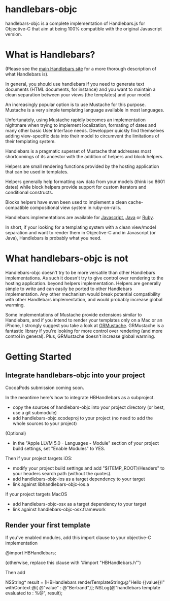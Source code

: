 handlebars-objc
===============

handlebars-objc is a complete implementation of Handlebars.js for Objective-C that aim at being 100% compatible with the original Javascript version. 


What is Handlebars?
===============================

(Please see the [main Handlebars site](http://handlebarsjs.com/) for a more thorough description of what Handlebars is).

In general, you should use handlebars if you need to generate text documents (HTML documents, for instance) and you want to maintain a clean separation between your views (the templates) and your model.

An increasingly popular option is to use Mustache for this purpose. Mustache is a very simple templating language available in most languages. 

Unfortunately, using Mustache rapidly becomes an implementation nightmare when trying to implement localization, formating of dates and many other basic User Interface needs. 
Developper quickly find themselves adding view-specific data into their model to circumvent the limitations of their templating system. 

Handlebars is a pragmatic superset of Mustache that addresses most shortcomings of its ancestor with the addition of helpers and block helpers.

Helpers are small rendering functions provided by the hosting application that can be used in templates. 

Helpers generally help formatting raw data from your models (think iso 8601 dates) while block helpers provide support for custom iterators and conditional constructs. 

Blocks helpers have even been used to implement a clean cache-compatible compositional view system in ruby-on-rails. 

Handlebars implementations are available for [Javascript](http://handlebarsjs.com/), [Java](https://github.com/jknack/handlebars.java) or [Ruby](https://github.com/cowboyd/handlebars.rb). 

In short, if your looking for a templating system with a clean view/model separation and want to render them in Objective-C and in Javascript (or Java), Handlebars is probably what you need. 

What handlebars-objc is not 
===========================

Handlebars-objc doesn't try to be more versatile than other Handlebars implementations. As such it doesn't try to give control over rendering to the hosting application. beyond helpers implementation. Helpers are generally simple to write and can easily be ported to other Handlebars implementation. Any other mechanism would break potential compatibility with other Handlebars implementation, and would probably increase global warming. 

Some implementations of Mustache provide extensions similar to Handlebars, and if you intend to render your templates only on a Mac or an iPhone, I strongly suggest you take a look at [GRMustache](https://github.com/groue/GRMustache]). GRMustache is a fantastic library if you're looking for more control over rendering (and more control in general). Plus, GRMustache doesn't increase global warming. 


Getting Started
===============

Integrate handlebars-objc into your project
-------------------------------------------

CocoaPods submission coming soon. 

In the meantime here's how to integrate HBHandlebars as a subproject. 

  - copy the sources of handlebars-objc into your project directory (or best, use a git submodule)
  - add handlebars-objc.xcodeproj to your project (no need to add the whole sources to your project)

(Optional)
  - in the "Apple LLVM 5.0 - Languages - Module" section of your project build settings, set "Enable Modules" to YES. 

Then if your project targets iOS:

  - modify your project build settings and add "$(TEMP_ROOT)/Headers" to your headers search path (without the quotes). 
  - add handlebars-objc-ios as a target dependency to your target
  - link against libhandlebars-objc-ios.a

If your project targets MacOS 
  
  - add handlebars-objc-osx as a target dependency to your target
  - link against handlebars-objc-osx.framework

Render your first template 
--------------------------

If you've enabled modules, add this import clause to your objective-C implementation 

  @import HBHandlebars; 

(otherwise, replace this clause with '#import "HBHandlebars.h"')

Then add 

  NSString* result = [HBHandlebars renderTemplateString:@"Hello {{value}}!" withContext:@{ @"value" : @"Bertrand"}]; 
  NSLog(@"handlebars template evaluated to : %@", result); 


